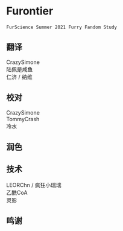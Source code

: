 # Furontier
    FurScience Summer 2021 Furry Fandom Study

## 翻译
CrazySimone  
陆佩是咸鱼  
仁济 / 纳维  

## 校对
CrazySimone  
TommyCrash  
冷水  

## 润色

## 技术
LEORChn / 疯狂小瑞瑞  
乙酰CoA  
灵影  

## 鸣谢